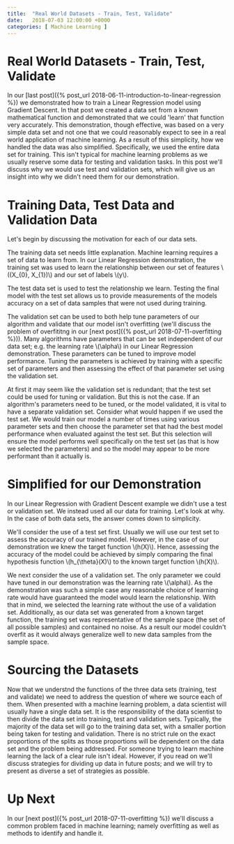```yaml
---
title:  "Real World Datasets - Train, Test, Validate"
date:   2018-07-03 12:00:00 +0000
categories: [ Machine Learning ]
---
```


# Real World Datasets - Train, Test, Validate

In our [last post]({% post_url 2018-06-11-introduction-to-linear-regression %}) we demonstrated how to train a Linear Regression model using Gradient Descent. In that post we created a data set from a known mathematical function and demonstrated that we could 'learn' that function very accurately. This demonstration, though effective, was based on a very simple data set and not one that we could reasonably expect to see in a real world application of machine learning. As a result of this simplicity, how we handled the data was also simplified. Specifically, we used the entire data set for training. This isn't typical for machine learning problems as we usually reserve some data for testing and validation tasks. In this post we'll discuss why we would use test and validation sets, which will give us an insight into why we didn't need them for our demonstration.

# Training Data, Test Data and Validation Data

Let's begin by discussing the motivation for each of our data sets. 

The training data set needs little explanation. Machine learning requires a set of data to learn from. In our Linear Regression demonstration, the training set was used to learn the relationship between our set of features \\((X\_{0}, X\_{1})\\) and our set of labels \\(y\\).

The test data set is used to test the relationship we learn. Testing the final model with the test set allows us to provide measurements of the models accuracy on a set of data samples that were not used during training.

The validation set can be used to both help tune parameters of our algorithm and validate that our model isn't overfitting (we'll discuss the problem of overfititng in our [next post]({% post_url 2018-07-11-overfitting %})). Many algorithms have parameters that can be set independent of our data set; e.g. the learning rate \\(\alpha\\) in our Linear Regression demonstration. These parameters can be tuned to improve model performance. Tuning the parameters is achieved by training with a specific set of parameters and then assessing the effect of that parameter set using the validation set.

At first it may seem like the validation set is redundant; that the test set could be used for tuning or validation. But this is not the case. If an algorithm's parameters need to be tuned, or the model validated, it is vital to have a separate validation set. Consider what would happen if we used the test set. We would train our model a number of times using various parameter sets and then choose the parameter set that had the best model performance when evaluated against the test set. But this selection will ensure the model performs well specifically on the test set (as that is how we selected the parameters) and so the model may appear to be more performant than it actually is.

# Simplified for our Demonstration

In our Linear Regression with Gradient Descent example we didn't use a test or validation set. We instead used all our data for training. Let's look at why. In the case of both data sets, the answer comes down to simplicity.

We'll consider the use of a test set first. Usually we will use our test set to assess the accuracy of our trained model. However, in the case of our demonstration we knew the target function \\(h(X)\\). Hence, assessing the accuracy of the model could be achieved by simply comparing the final hypothesis function \\(h\_{\theta}(X)\\) to the known target function \\(h(X)\\). 

We next consider the use of a validation set. The only parameter we could have tuned in our demonstration was the learning rate \\(\alpha\\). As the demonstration was such a simple case any reasonable choice of learning rate would have guaranteed the model would learn the relationship. With that in mind, we selected the learning rate without the use of a validation set. Additionally, as our data set was generated from a known target function, the training set was representative of the sample space (the set of all possible samples) and contained no noise. As a result our model couldn't overfit as it would always generalize well to new data samples from the sample space.

# Sourcing the Datasets

Now that we understnd the functions of the three data sets (training, test and validate) we need to address the question of where we source each of them. When presented with a machine learning problem, a data scientist will usually have a single data set. It is the responsibility of the data scientist to then divide the data set into training, test and validation sets. Typically, the majority of the data set will go to the training data set, with a smaller portion being taken for testing and validation. There is no strict rule on the exact proportions of the splits as those proportions will be dependent on the data set and the problem being addressed. For someone trying to learn machine learning the lack of a clear rule isn't ideal. However, if you read on we'll discuss strategies for dividing up data in future posts; and we will try to present as diverse a set of strategies as possible.

# Up Next

In our [next post]({% post_url 2018-07-11-overfitting %}) we'll discuss a common problem faced in machine learning; namely overfitting as well as methods to identify and handle it.

